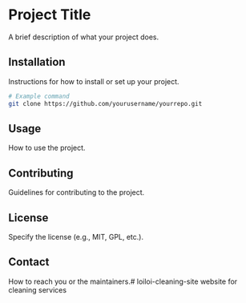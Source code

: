 # Project Title

A brief description of what your project does.

## Installation

Instructions for how to install or set up your project.

```bash
# Example command
git clone https://github.com/yourusername/yourrepo.git
```

## Usage

How to use the project.

## Contributing

Guidelines for contributing to the project.

## License

Specify the license (e.g., MIT, GPL, etc.).

## Contact

How to reach you or the maintainers.# loiloi-cleaning-site
website for cleaning services
